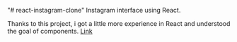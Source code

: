 "# react-instagram-clone" 
Instagram interface using React. 

Thanks to this project, i got a little more experience in React and understood the goal of components.
[Link](http://nostalgic-girls.surge.sh/)




